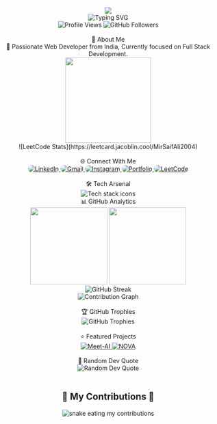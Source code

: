 <div align="center">
<img src="https://capsule-render.vercel.app/api?type=waving&color=0:EEFF00,10:a82da8,30:903749,75:234353,100:36454f&height=120&section=header&text=Hey%20there%20👋&fontSize=40&fontColor=ffffff&animation=twinkling&fontAlignY=35"/> </div> <div align="center"> <img src="https://readme-typing-svg.herokuapp.com?font=Fira+Code&size=32&duration=2800&pause=2000&color=A855F7&center=true&vCenter=true&width=940&lines=I'm+Mir+Saif+Ali+%F0%9F%9A%80;Full+Stack+Web+Developer+%F0%9F%92%BB;Building+Tomorrow's+Web+Today+%E2%9C%A8;Always+Learning%2C+Always+Growing+%F0%9F%8C%B1" alt="Typing SVG" /> </div> <div align="center"> <img src="https://komarev.com/ghpvc/?username=MIR-2004&label=Profile%20Views&color=blueviolet&style=for-the-badge&labelColor=black" alt="Profile Views" /> <img src="https://img.shields.io/github/followers/MIR-2004?label=Followers&style=for-the-badge&color=blue&labelColor=black" alt="GitHub Followers" /> </div> <br>
<div align="center">🦄 About Me</div>
<div align="center">
<span>🚀 Passionate Web Developer from India, Currently focused on Full Stack Development.</span>
<!-- gif -->
<div align="center">
  <img height="200" src="https://media.giphy.com/media/v1.Y2lkPWVjZjA1ZTQ3YTV4MXh3dmNuNGp2Z3c5eWQwYWp1ZWE2eDdxdThndGtzNWk4aDR1YSZlcD12MV9naWZzX3NlYXJjaCZjdD1n/8qXJTU5oEhQZO/giphy.gif" />
</div>
![LeetCode Stats](https://leetcard.jacoblin.cool/MirSaifAli2004)
</div> <br/>
<div align="center">🌐 Connect With Me</div>
<div align="center"> <a href="https://www.linkedin.com/in/mir-saif-ali-9b9415256/" target="_blank"> <img src="https://img.shields.io/badge/LinkedIn-0A66C2?style=for-the-badge&logo=linkedin&logoColor=white" alt="LinkedIn" style="border-radius: 10px;"/> </a> <a href="mailto:mir.saif.ali2004@gmail.com" target="_blank"> <img src="https://img.shields.io/badge/Gmail-EA4335?style=for-the-badge&logo=gmail&logoColor=white" alt="Gmail" style="border-radius: 10px;"/> </a> <a href="https://www.instagram.com/saifa_li2345/" target="_blank"> <img src="https://img.shields.io/badge/Instagram-E4405F?style=for-the-badge&logo=instagram&logoColor=white" alt="Instagram" style="border-radius: 10px;"/> <a href="https://portfolio-website.com" target="_blank"> <img src="https://img.shields.io/badge/Portfolio-FF5722?style=for-the-badge&logo=web&logoColor=white" alt="Portfolio" style="border-radius: 10px;"/> </a> <a href="https://leetcode.com/u/MirSaifAli2004/" target="_blank"> <img src="https://img.shields.io/badge/LeetCode-FFA116?style=for-the-badge&logo=leetcode&logoColor=white" alt="LeetCode" style="border-radius: 10px;"/> </a> </div> <br>


<div align="center">🛠️ Tech Arsenal</div>
<div align="center">
  <!-- Simpler, more stable than custom CSS animations on GitHub -->
  <img src="https://skillicons.dev/icons?i=html,css,js,ts,react,nextjs,tailwind,redux,vite,figma,nodejs,express,mongodb,mysql,postgresql,firebase,prisma,git,github,docker,vercel,vscode,postman,linux,windows,java,c,discord,sentry,npm&theme=dark&perline=14" alt="Tech stack icons"/>
</div>

<div align="center">📊 GitHub Analytics</div>
<div align="center"> <img height="180em" src="https://github-readme-stats.vercel.app/api?username=MIR-2004&show_icons=true&theme=tokyonight&include_all_commits=true&count_private=true&hide_border=false&bg_color=0D1117&title_color=F85D7F&icon_color=F8D866&text_color=FFFFFF"/> <img height="180em" src="https://github-readme-stats.vercel.app/api/top-langs/?username=MIR-2004&layout=compact&langs_count=8&theme=tokyonight&hide_border=false&bg_color=0D1117&title_color=F85D7F&text_color=FFFFFF"/> </div> <div align="center"> <img src="https://github-readme-streak-stats.herokuapp.com/?user=MIR-2004&theme=tokyonight&hide_border=false&background=0D1117&stroke=0D1117&ring=F85D7F&fire=F8D866&currStreakNum=FFFFFF&sideNums=FFFFFF&currStreakLabel=F85D7F&sideLabels=F85D7F&dates=FFFFFF" alt="GitHub Streak"/> </div> <div align="center"> <img src="https://github-readme-activity-graph.vercel.app/graph?username=MIR-2004&bg_color=0D1117&color=F8D866&line=F85D7F&point=FFFFFF&area=true&hide_border=true" alt="Contribution Graph"/> </div> <br/>
<div align="center">🏆 GitHub Trophies</div>
<div align="center"> <img src="https://github-profile-trophy.vercel.app/?username=MIR-2004&theme=tokyonight&no-frame=true&column=7" alt="GitHub Trophies"/> </div> <br>

<div align="center">⭐ Featured Projects</div>

<div align="center">
  <a href="https://github.com/MIR-2004/Meet-AI">
    <img src="https://github-readme-stats.vercel.app/api/pin/?username=MIR-2004&repo=Meet-AI&theme=tokyonight&hide_border=false&bg_color=#0D1117" alt="Meet-AI"/>
  </a>
  <a href="https://github.com/MIR-2004/NOVA">
    <img src="https://github-readme-stats.vercel.app/api/pin/?username=MIR-2004&repo=NOVA&theme=tokyonight&hide_border=false&bg_color=#0D1117" alt="NOVA"/>
  </a>
</div>
 <br/>
<div align="center">💭 Random Dev Quote</div>
<div align="center"> <img src="https://quotes-github-readme.vercel.app/api?type=horizontal&theme=tokyonight" alt="Random Dev Quote"/> </div> <br>
<div align="center">
  <h2>🐍 My Contributions 🐍</h2>
  <img alt="snake eating my contributions" src="https://raw.githubusercontent.com/akash202004/MIR-2004/output/github-contribution-grid-snake.svg" />
</div>
